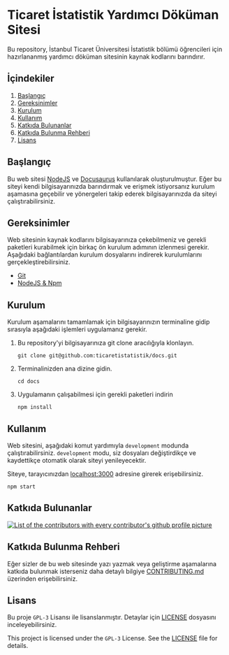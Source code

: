# Ticaret İstatistik Yardımcı Döküman Sitesi

Bu repository, İstanbul Ticaret Üniversitesi İstatistik bölümü öğrencileri için hazırlananmış yardımcı döküman sitesinin kaynak kodlarını barındırır.

## İçindekiler

1. [Başlangıç](#başlangıç)
2. [Gereksinimler](#gereksinimler)
3. [Kurulum](#kurulum)
4. [Kullanım](#kullanım)
5. [Katkıda Bulunanlar](#katkıda-bulunanlar)
6. [Katkıda Bulunma Rehberi](#katkıda-bulunma-rehberi)
7. [Lisans](#lisans)

## Başlangıç

Bu web sitesi [NodeJS](https://nodejs.org/en/download) ve [Docusaurus](https://docusaurus.io/) kullanılarak oluşturulmuştur. Eğer bu siteyi kendi bilgisayarınızda barındırmak ve erişmek istiyorsanız kurulum aşamasına geçebilir ve yönergeleri takip ederek bilgisayarınızda da siteyi çalıştırabilirsiniz.

## Gereksinimler

Web sitesinin kaynak kodlarını bilgisayarınıza çekebilmeniz ve gerekli paketleri kurabilmek için birkaç ön kurulum adımının izlenmesi gerekir. Aşağıdaki bağlantılardan kurulum dosyalarını indirerek kurulumlarını gerçekleştirebilirsiniz.

- [Git](https://git-scm.com/downloads)
- [NodeJS & Npm](https://nodejs.org/en/download/)

## Kurulum

Kurulum aşamalarını tamamlamak için bilgisayarınızın terminaline gidip sırasıyla aşağıdaki işlemleri uygulamanız gerekir.

1. Bu repository'yi bilgisayarınıza git clone aracılığıyla klonlayın.

    ```shell
    git clone git@github.com:ticaretistatistik/docs.git
    ```

2. Terminalinizden ana dizine gidin.

    ```shell
    cd docs
    ```

3. Uygulamanın çalışabilmesi için gerekli paketleri indirin

    ```shell
    npm install
    ```

## Kullanım

Web sitesini, aşağıdaki komut yardımıyla `development` modunda çalıştırabilirsiniz. `development` modu, siz dosyaları değiştirdikçe ve kaydettikçe otomatik olarak siteyi yenileyecektir.

Siteye, tarayıcınızdan [localhost:3000](http://localhost:3000) adresine girerek erişebilirsiniz.

```shell
npm start
```

## Katkıda Bulunanlar

<a href="https://github.com/ticaretistatistik/docs/graphs/contributors">
  <img alt="List of the contributors with every contributor's github profile picture" src="https://contrib.rocks/image?repo=ticaretistatistik/docs" />
</a>

## Katkıda Bulunma Rehberi

Eğer sizler de bu web sitesinde yazı yazmak veya geliştirme aşamalarına katkıda bulunmak isterseniz daha detaylı bilgiye [CONTRIBUTING.md](./CONTRIBUTING.md) üzerinden erişebilirsiniz.

## Lisans

Bu proje `GPL-3` Lisansı ile lisanslanmıştır. Detaylar için [LICENSE](./LICENSE) dosyasını inceleyebilirsiniz.

This project is licensed under the `GPL-3` License. See the [LICENSE](./LICENSE) file for details.

